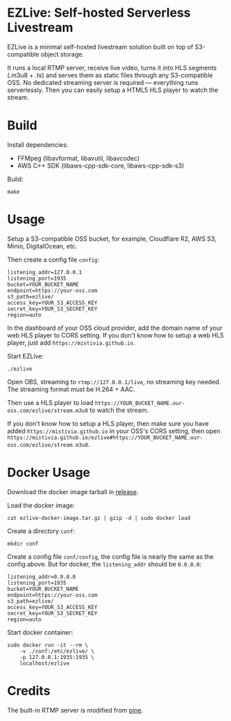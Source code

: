 # EZLive: Self-hosted Serverless Livestream

EZLive is a minimal self-hosted livestream solution built on top of S3-compatible object storage.

It runs a local RTMP server, receive live video, turns it into HLS segments (.m3u8 + .ts) and serves them as static files through any S3-compatible OSS. No dedicated streaming server is required — everything runs serverlessly. Then you can easily setup a HTML5 HLS player to watch the stream.

# Build

Install dependencies:

- FFMpeg (libavformat, libavutil, libavcodec)
- AWS C++ SDK (libaws-cpp-sdk-core, libaws-cpp-sdk-s3)

Build:

    make


# Usage

Setup a S3-compatible OSS bucket, for example, Cloudflare R2, AWS S3, Minio, DigitalOcean, etc.

Then create a config file `config`:

```
listening_addr=127.0.0.1
listening_port=1935
bucket=YOUR_BUCKET_NAME
endpoint=https://your-oss.com
s3_path=ezlive/
access_key=YOUR_S3_ACCESS_KEY
secret_key=YOUR_S3_SECRET_KEY
region=auto
```

In the dashboard of your OSS cloud provider, add the domain name of your web HLS player to CORS setting. If you don't know how to setup a web HLS player, just add `https://mistivia.github.io`.

Start EZLive:

```
./ezlive
```

Open OBS, streaming to `rtmp://127.0.0.1/live`, no streaming key needed. The streaming format must be H.264 + AAC.

Then use a HLS player to load `https://YOUR_BUCKET_NAME.our-oss.com/ezlive/stream.m3u8` to watch the stream.

If you don't know how to setup a HLS player, then make sure you have added `https://mistivia.github.io` in your OSS's CORS setting, then open `https://mistivia.github.io/ezlive#https://YOUR_BUCKET_NAME.our-oss.com/ezlive/stream.m3u8`.


# Docker Usage

Download the docker image tarball in [release](https://github.com/mistivia/ezlive/releases).

Load the docker image:

    cat ezlive-docker-image.tar.gz | gzip -d | sudo docker load

Create a directory `conf`:

    mkdir conf

Create a config file `conf/config`, the config file is nearly the same as the config above. But for docker, the `listening_addr` should be `0.0.0.0`:

    listening_addr=0.0.0.0
    listening_port=1935
    bucket=YOUR_BUCKET_NAME
    endpoint=https://your-oss.com
    s3_path=ezlive/
    access_key=YOUR_S3_ACCESS_KEY
    secret_key=YOUR_S3_SECRET_KEY
    region=auto

Start docker container:

    sudo docker run -it --rm \
        -v ./conf:/etc/ezlive/ \
        -p 127.0.0.1:1935:1935 \
        localhost/ezlive    

# Credits

The built-in RTMP server is modified from [pine](https://github.com/deboot/pine).
